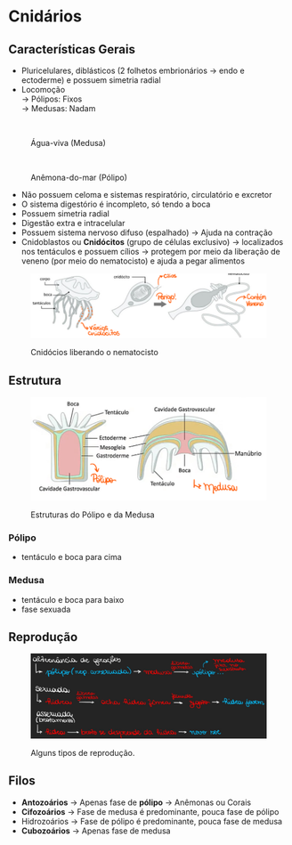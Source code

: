 # Cnidários

## Características Gerais

* Pluricelulares, diblásticos (2 folhetos embrionários -> endo e ectoderme) e possuem simetria radial
* Locomoção \
  \-> Pólipos: Fixos \
  \-> Medusas: Nadam&#x20;

<div>

<figure><img src="https://p2.trrsf.com/image/fget/cf/774/0/images.terra.com/2022/07/25/1327087602-126039256jelly.jpg" alt="" width="375"><figcaption><p>Água-viva (Medusa)</p></figcaption></figure>

 

<figure><img src="https://upload.wikimedia.org/wikipedia/commons/thumb/e/e3/Szkola_pod_zaglami_Nausica%C3%A4_Centre_National_de_la_Mer_ukwial.jpg/420px-Szkola_pod_zaglami_Nausica%C3%A4_Centre_National_de_la_Mer_ukwial.jpg" alt="" width="188"><figcaption><p>Anêmona-do-mar (Pólipo)</p></figcaption></figure>

</div>

* Não possuem celoma e sistemas respiratório, circulatório e excretor
* O sistema digestório é incompleto, só tendo a boca
* Possuem simetria radial
* Digestão extra e intracelular
* Possuem sistema nervoso difuso (espalhado) -> Ajuda na contração
* Cnidoblastos ou **Cnidócitos** (grupo de células exclusivo) -> localizados nos tentáculos e  possuem cílios → protegem por meio da liberação de veneno (por meio do nematocisto) e ajuda a pegar alimentos

<figure><img src="../../../.gitbook/assets/imagem_2023-08-03_204640243.png" alt=""><figcaption><p>Cnidócios liberando o nematocisto</p></figcaption></figure>

## Estrutura

<figure><img src="../../../.gitbook/assets/image (1) (1) (1) (1).png" alt=""><figcaption><p>Estruturas do Pólipo e da Medusa</p></figcaption></figure>

### Pólipo

* tentáculo e boca para cima

### Medusa

* tentáculo e boca para baixo
* fase sexuada

## Reprodução

<figure><img src="../../../.gitbook/assets/image (1) (1) (1) (1) (1).png" alt=""><figcaption><p>Alguns tipos de reprodução.</p></figcaption></figure>

## Filos

* **Antozoários** -> Apenas fase de **pólipo** -> Anêmonas ou Corais&#x20;
* **Cifozoários** -> Fase de medusa é predominante, pouca fase de pólipo
* Hidrozoários -> Fase de pólipo é predominante, pouca fase de medusa
* **Cubozoários** -> Apenas fase de medusa
